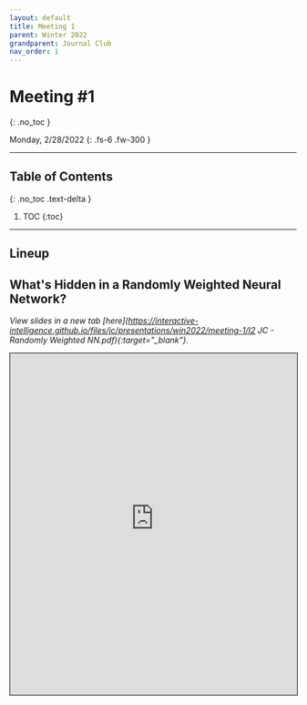 ```yaml
---
layout: default
title: Meeting 1
parent: Winter 2022
grandparent: Journal Club
nav_order: 1
---
```


<!-- permalink: /jc/win2022/meeting-1 -->

# Meeting #1
{: .no_toc }

Monday, 2/28/2022
{: .fs-6 .fw-300 }

---

## Table of Contents
{: .no_toc .text-delta }

1. TOC
{:toc}

---

## Lineup

## What's Hidden in a Randomly Weighted Neural Network?
*View slides in a new tab [here](https://interactive-intelligence.github.io/files/jc/presentations/win2022/meeting-1/I2 JC - Randomly Weighted NN.pdf){:target="_blank"}.*

<iframe src="https://interactive-intelligence.github.io/files/jc/presentations/win2022/meeting-1/I2 JC - Randomly Weighted NN.pdf" width="100%" height="600" style="border:1px solid black;"></iframe>
